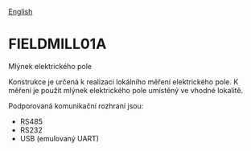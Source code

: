 
[English](./README.md)
<!--- module --->
# FIELDMILL01A
<!--- Emodule --->

<!--- subtitle --->
Mlýnek elektrického pole
<!--- Esubtitle --->


<!--- description --->
Konstrukce je určená k realizaci lokálního měření elektrického pole. K měření je použit mlýnek elektrického pole umístěný ve vhodné lokalitě.

Podporovaná komunikační rozhraní jsou:

  * RS485
  * RS232
  * USB (emulovaný UART)

<!--- Edescription --->
